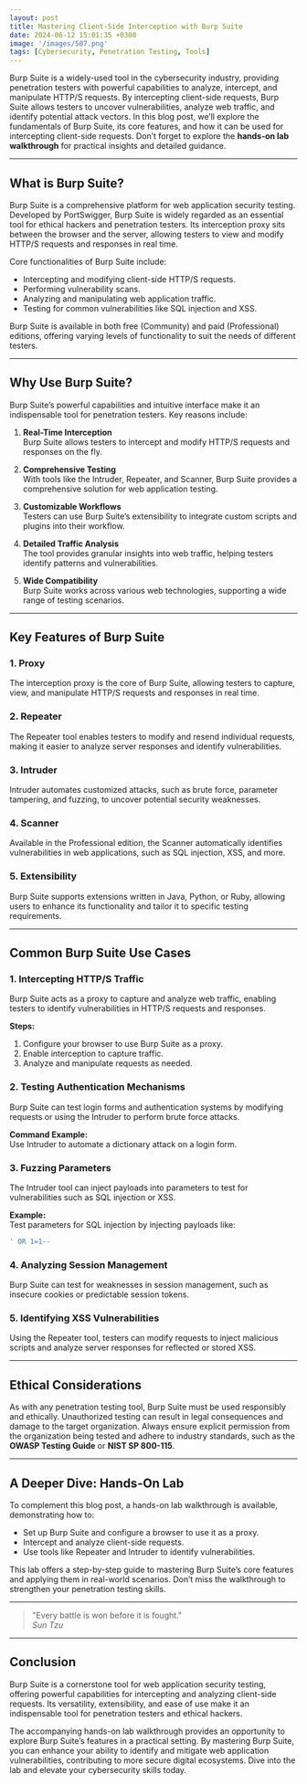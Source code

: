 ```yaml
---
layout: post
title: Mastering Client-Side Interception with Burp Suite
date: 2024-06-12 15:01:35 +0300
image: '/images/507.png'
tags: [Cybersecurity, Penetration Testing, Tools]
---
```


Burp Suite is a widely-used tool in the cybersecurity industry, providing penetration testers with powerful capabilities to analyze, intercept, and manipulate HTTP/S requests. By intercepting client-side requests, Burp Suite allows testers to uncover vulnerabilities, analyze web traffic, and identify potential attack vectors. In this blog post, we’ll explore the fundamentals of Burp Suite, its core features, and how it can be used for intercepting client-side requests. Don’t forget to explore the **hands-on lab walkthrough** for practical insights and detailed guidance.

---

## What is Burp Suite?

Burp Suite is a comprehensive platform for web application security testing. Developed by PortSwigger, Burp Suite is widely regarded as an essential tool for ethical hackers and penetration testers. Its interception proxy sits between the browser and the server, allowing testers to view and modify HTTP/S requests and responses in real time.

Core functionalities of Burp Suite include:
- Intercepting and modifying client-side HTTP/S requests.  
- Performing vulnerability scans.  
- Analyzing and manipulating web application traffic.  
- Testing for common vulnerabilities like SQL injection and XSS.  

Burp Suite is available in both free (Community) and paid (Professional) editions, offering varying levels of functionality to suit the needs of different testers.

---

## Why Use Burp Suite?

Burp Suite’s powerful capabilities and intuitive interface make it an indispensable tool for penetration testers. Key reasons include:

1. **Real-Time Interception**  
   Burp Suite allows testers to intercept and modify HTTP/S requests and responses on the fly.

2. **Comprehensive Testing**  
   With tools like the Intruder, Repeater, and Scanner, Burp Suite provides a comprehensive solution for web application testing.

3. **Customizable Workflows**  
   Testers can use Burp Suite’s extensibility to integrate custom scripts and plugins into their workflow.

4. **Detailed Traffic Analysis**  
   The tool provides granular insights into web traffic, helping testers identify patterns and vulnerabilities.

5. **Wide Compatibility**  
   Burp Suite works across various web technologies, supporting a wide range of testing scenarios.

---

## Key Features of Burp Suite

### 1. **Proxy**
The interception proxy is the core of Burp Suite, allowing testers to capture, view, and manipulate HTTP/S requests and responses in real time.

### 2. **Repeater**
The Repeater tool enables testers to modify and resend individual requests, making it easier to analyze server responses and identify vulnerabilities.

### 3. **Intruder**
Intruder automates customized attacks, such as brute force, parameter tampering, and fuzzing, to uncover potential security weaknesses.

### 4. **Scanner**
Available in the Professional edition, the Scanner automatically identifies vulnerabilities in web applications, such as SQL injection, XSS, and more.

### 5. **Extensibility**
Burp Suite supports extensions written in Java, Python, or Ruby, allowing users to enhance its functionality and tailor it to specific testing requirements.

---

## Common Burp Suite Use Cases

### 1. **Intercepting HTTP/S Traffic**
Burp Suite acts as a proxy to capture and analyze web traffic, enabling testers to identify vulnerabilities in HTTP/S requests and responses.

**Steps:**
1. Configure your browser to use Burp Suite as a proxy.
2. Enable interception to capture traffic.
3. Analyze and manipulate requests as needed.

### 2. **Testing Authentication Mechanisms**
Burp Suite can test login forms and authentication systems by modifying requests or using the Intruder to perform brute force attacks.

**Command Example:**  
Use Intruder to automate a dictionary attack on a login form.

### 3. **Fuzzing Parameters**
The Intruder tool can inject payloads into parameters to test for vulnerabilities such as SQL injection or XSS.

**Example:**  
Test parameters for SQL injection by injecting payloads like:
```sql
' OR 1=1--
```

### 4. **Analyzing Session Management**
Burp Suite can test for weaknesses in session management, such as insecure cookies or predictable session tokens.

### 5. **Identifying XSS Vulnerabilities**
Using the Repeater tool, testers can modify requests to inject malicious scripts and analyze server responses for reflected or stored XSS.

---

## Ethical Considerations

As with any penetration testing tool, Burp Suite must be used responsibly and ethically. Unauthorized testing can result in legal consequences and damage to the target organization. Always ensure explicit permission from the organization being tested and adhere to industry standards, such as the **OWASP Testing Guide** or **NIST SP 800-115**.

---

## A Deeper Dive: Hands-On Lab

To complement this blog post, a hands-on lab walkthrough is available, demonstrating how to:
- Set up Burp Suite and configure a browser to use it as a proxy.
- Intercept and analyze client-side requests.
- Use tools like Repeater and Intruder to identify vulnerabilities.

This lab offers a step-by-step guide to mastering Burp Suite’s core features and applying them in real-world scenarios. Don’t miss the walkthrough to strengthen your penetration testing skills.

---

> "Every battle is won before it is fought."  
> <cite>Sun Tzu</cite>

---

## Conclusion

Burp Suite is a cornerstone tool for web application security testing, offering powerful capabilities for intercepting and analyzing client-side requests. Its versatility, extensibility, and ease of use make it an indispensable tool for penetration testers and ethical hackers.

The accompanying hands-on lab walkthrough provides an opportunity to explore Burp Suite’s features in a practical setting. By mastering Burp Suite, you can enhance your ability to identify and mitigate web application vulnerabilities, contributing to more secure digital ecosystems. Dive into the lab and elevate your cybersecurity skills today.
